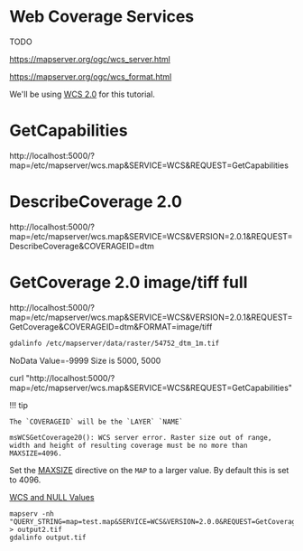 # Web Coverage Services

TODO

https://mapserver.org/ogc/wcs_server.html

https://mapserver.org/ogc/wcs_format.html

We'll be using [WCS 2.0](https://mapserver.org/ogc/wcs_server.html#wcs-2-0) for this tutorial.

# GetCapabilities
http://localhost:5000/?map=/etc/mapserver/wcs.map&SERVICE=WCS&REQUEST=GetCapabilities

# DescribeCoverage 2.0
http://localhost:5000/?map=/etc/mapserver/wcs.map&SERVICE=WCS&VERSION=2.0.1&REQUEST=DescribeCoverage&COVERAGEID=dtm

# GetCoverage 2.0 image/tiff full
http://localhost:5000/?map=/etc/mapserver/wcs.map&SERVICE=WCS&VERSION=2.0.1&REQUEST=GetCoverage&COVERAGEID=dtm&FORMAT=image/tiff

```bash
gdalinfo /etc/mapserver/data/raster/54752_dtm_1m.tif
```

NoData Value=-9999
Size is 5000, 5000

curl "http://localhost:5000/?map=/etc/mapserver/wcs.map&SERVICE=WCS&REQUEST=GetCapabilities"

!!! tip

    The `COVERAGEID` will be the `LAYER` `NAME`


```
msWCSGetCoverage20(): WCS server error. Raster size out of range, width and height of resulting coverage must be no more than MAXSIZE=4096.
```

Set the [MAXSIZE](https://mapserver.org/mapfile/map.html#mapfile-map-maxsize) directive on the `MAP` to a larger value. By default this is set to 4096.

[WCS and NULL Values](https://github.com/geographika/wcs-test)


```
mapserv -nh "QUERY_STRING=map=test.map&SERVICE=WCS&VERSION=2.0.0&REQUEST=GetCoverage&CoverageId=test&FORMAT=GEOTIFF_INT16&BBOX=-69.955,3.420,-69.701,3.5896&CRS=EPSG:4326&WIDTH=500&HEIGHT=500" > output2.tif
gdalinfo output.tif
```

<!--
https://openlayers.org/workshop/en/cog/
-->